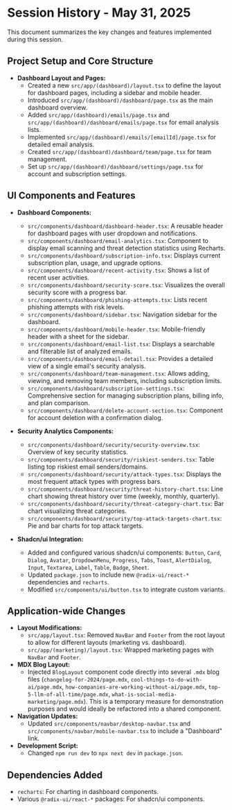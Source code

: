 # Session History - May 31, 2025

This document summarizes the key changes and features implemented during this session.

## Project Setup and Core Structure

-   **Dashboard Layout and Pages:**
    -   Created a new `src/app/(dashboard)/layout.tsx` to define the layout for dashboard pages, including a sidebar and mobile header.
    -   Introduced `src/app/(dashboard)/dashboard/page.tsx` as the main dashboard overview.
    -   Added `src/app/(dashboard)/emails/page.tsx` and `src/app/(dashboard)/dashboard/emails/page.tsx` for email analysis lists.
    -   Implemented `src/app/(dashboard)/emails/[emailId]/page.tsx` for detailed email analysis.
    -   Created `src/app/(dashboard)/dashboard/team/page.tsx` for team management.
    -   Set up `src/app/(dashboard)/dashboard/settings/page.tsx` for account and subscription settings.

## UI Components and Features

-   **Dashboard Components:**
    -   `src/components/dashboard/dashboard-header.tsx`: A reusable header for dashboard pages with user dropdown and notifications.
    -   `src/components/dashboard/email-analytics.tsx`: Component to display email scanning and threat detection statistics using Recharts.
    -   `src/components/dashboard/subscription-info.tsx`: Displays current subscription plan, usage, and upgrade options.
    -   `src/components/dashboard/recent-activity.tsx`: Shows a list of recent user activities.
    -   `src/components/dashboard/security-score.tsx`: Visualizes the overall security score with a progress bar.
    -   `src/components/dashboard/phishing-attempts.tsx`: Lists recent phishing attempts with risk levels.
    -   `src/components/dashboard/sidebar.tsx`: Navigation sidebar for the dashboard.
    -   `src/components/dashboard/mobile-header.tsx`: Mobile-friendly header with a sheet for the sidebar.
    -   `src/components/dashboard/email-list.tsx`: Displays a searchable and filterable list of analyzed emails.
    -   `src/components/dashboard/email-detail.tsx`: Provides a detailed view of a single email's security analysis.
    -   `src/components/dashboard/team-management.tsx`: Allows adding, viewing, and removing team members, including subscription limits.
    -   `src/components/dashboard/subscription-settings.tsx`: Comprehensive section for managing subscription plans, billing info, and plan comparison.
    -   `src/components/dashboard/delete-account-section.tsx`: Component for account deletion with a confirmation dialog.

-   **Security Analytics Components:**
    -   `src/components/dashboard/security/security-overview.tsx`: Overview of key security statistics.
    -   `src/components/dashboard/security/riskiest-senders.tsx`: Table listing top riskiest email senders/domains.
    -   `src/components/dashboard/security/attack-types.tsx`: Displays the most frequent attack types with progress bars.
    -   `src/components/dashboard/security/threat-history-chart.tsx`: Line chart showing threat history over time (weekly, monthly, quarterly).
    -   `src/components/dashboard/security/threat-category-chart.tsx`: Bar chart visualizing threat categories.
    -   `src/components/dashboard/security/top-attack-targets-chart.tsx`: Pie and bar charts for top attack targets.

-   **Shadcn/ui Integration:**
    -   Added and configured various shadcn/ui components: `Button`, `Card`, `Dialog`, `Avatar`, `DropdownMenu`, `Progress`, `Tabs`, `Toast`, `AlertDialog`, `Input`, `Textarea`, `Label`, `Table`, `Badge`, `Sheet`.
    -   Updated `package.json` to include new `@radix-ui/react-*` dependencies and `recharts`.
    -   Modified `src/components/ui/button.tsx` to integrate custom variants.

## Application-wide Changes

-   **Layout Modifications:**
    -   `src/app/layout.tsx`: Removed `NavBar` and `Footer` from the root layout to allow for different layouts (marketing vs. dashboard).
    -   `src/app/(marketing)/layout.tsx`: Wrapped marketing pages with `NavBar` and `Footer`.
-   **MDX Blog Layout:**
    -   Injected `BlogLayout` component code directly into several `.mdx` blog files (`changelog-for-2024/page.mdx`, `cool-things-to-do-with-ai/page.mdx`, `how-companies-are-working-without-ai/page.mdx`, `top-5-llm-of-all-time/page.mdx`, `what-is-social-media-marketing/page.mdx`). This is a temporary measure for demonstration purposes and would ideally be refactored into a shared component.
-   **Navigation Updates:**
    -   Updated `src/components/navbar/desktop-navbar.tsx` and `src/components/navbar/mobile-navbar.tsx` to include a "Dashboard" link.
-   **Development Script:**
    -   Changed `npm run dev` to `npx next dev` in `package.json`.

## Dependencies Added

-   `recharts`: For charting in dashboard components.
-   Various `@radix-ui/react-*` packages: For shadcn/ui components.
